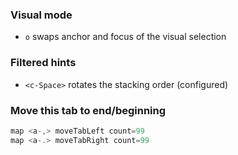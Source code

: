 ### Visual mode
- `o` swaps anchor and focus of the visual selection
### Filtered hints
- `<c-Space>` rotates the stacking order (configured)
### Move this tab to end/beginning
``` js
map <a-,> moveTabLeft count=99
map <a-.> moveTabRight count=99
```
